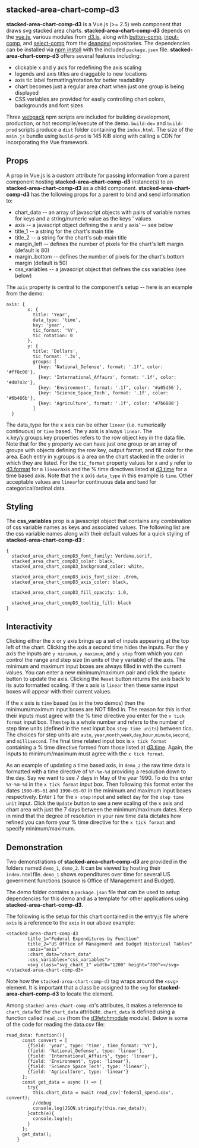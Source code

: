 ## stacked-area-chart-comp-d3

**stacked-area-chart-comp-d3** is a Vue.js (>= 2.5) web component that draws svg stacked area charts.  **stacked-area-chart-comp-d3** depends on the [vue.js](https://vuejs.org/ "Vue.js"), various modules from  [d3.js]( https://d3js.org/ ), along with [button-comp](https://github.com/deandevl/ButtonComp),  [input-comp](https://github.com/deandevl/InputComp), and [select-comp](https://github.com/deandevl/SelectComp.git#develop) from the [deandevl](https://github.com/deandevl) repositories.  The dependencies can be installed via [npm install](https://docs.npmjs.com/cli/install.html "npm install") with the included `package.json` file. **stacked-area-chart-comp-d3** offers several features including:

- clickable x and y axis for redefining the axis scaling 
- legends and axis titles are draggable to new locations
- axis tic label formatting/rotation for better readability
- chart becomes just a regular area chart when just one group is being displayed
- CSS variables are provided for easily controlling chart colors, backgrounds and font sizes

Three [webpack](https://webpack.js.org/concepts/) npm scripts are included for building  development, production, or hot recompile/execute of the demo.   `build-dev` and `build-prod` scripts produce  a `dist` folder containing the `index.html`.  The size of the `main.js` bundle using `build-prod` is 145 KiB along with calling a CDN for incorporating the Vue framework.

## Props

A prop in Vue.js is a custom attribute for passing information from a parent component hosting **stacked-area-chart-comp-d3** instance(s) to an **stacked-area-chart-comp-d3** as a child component.  **stacked-area-chart-comp-d3** has the following props for a parent to bind and send information to:

- chart_data -- an array of javascript objects with pairs of variable names for keys and a string/numeric value as the keys ' values
- axis -- a javascript object defining the x and y axis' -- see below
- title_1 -- a string for the chart's main title
- title_2 -- a string for the chart's sub-main title
- margin_left -- defines the number of pixels for the chart's left margin (default is 80)
- margin_bottom -- defines the number of pixels for the chart's bottom margin (default is 50)
- css_variables -- a javascript object that defines the css variables (see below)

The `axis` property is central to the component's setup -- here is an example from the demo:

```
axis: {
        x: {
          title: 'Year',
          data_type: 'time',
          key: 'year',
          tic_format: '%Y',
          tic_rotation: 0
        },
        y: {
          title: 'Dollars',
          tic_format: '.3s',
          groups: [
            {key: 'National_Defense', format: '.1f', color: '#ff8c00'},
            {key: 'International_Affairs', format: '.1f', color: '#d0743c'},
            {key: 'Environment', format: '.1f', color: '#a05d56'},
            {key: 'Science_Space_Tech', format: '.1f', color: '#6b486b'},
            {key: 'Agriculture', format: '.1f', color: '#7b6888'}
          ]
  }
```

The data_type for the x axis can be either `linear` (i.e. numerically continuous) or `time` based.  The y axis is always `linear`.  The x.key/y.groups.key properties refers to the row object key in the data file.  Note that for the `y` property we can have just one group or an array of groups with objects defining the row key, output format, and fill color for the area.  Each entry in y.groups is a area on the chart stacked in the order in which they are listed. For the `tic_format` property values for x and y refer to [d3.format](https://github.com/d3/d3-format/blob/master/README.md#format) for a `linear`axis and the % time directives listed at [d3.time](https://github.com/d3/d3-time) for a time based axis.  Note that the x axis `data_type` in this example is `time`.  Other acceptable values are `linear`for continuous data and `band` for categorical/ordinal data.

## Styling

The **css_variables** prop is a javascript object that contains any combination of css variable names as keys and associated values.  The following list are the css variable names along with their default values for a quick styling of **stacked-area-chart-comp-d3** :

```
{  
  stacked_area_chart_compD3_font_family: Verdana,serif,
  stacked_area_chart_compD3_color: black,
  stacked_area_chart_compD3_background_color: white,

  stacked_area_chart_compD3_axis_font_size: .8rem,
  stacked_area_chart_compD3_axis_color: black,

  stacked_area_chart_compD3_fill_opacity: 1.0,

  stacked_area_chart_compD3_tooltip_fill: black
}
```



## Interactivity

Clicking either the x or y axis brings up a set of inputs appearing at the top left of the chart.  Clicking the axis a second time hides the inputs.  For the y axis the inputs are `y minimum`, `y maximum`, and `y step` from which you can control the range and step size (in units of the y variable) of the axis.  The minimum and maximum input boxes are always filled in with the current values.  You can enter a new minimum/maximum pair and click the `Update` button to update the axis.  Clicking the `Reset` button returns the axis back to its auto formatted scaling.  If the x axis is `linear` then these same input boxes will appear with their current values.  

If the x axis is `time` based (as in the two demos) then the minimum/maximum input boxes are NOT filled in.  The reason  for this is that their inputs must agree with the % time directive  you enter for the `x tick format` input box. The`step` is a whole number and  refers to the number of step time units (defined in the next input box `step time units`) between tics.  The choices for step units are `auto`, `year`,`month`,`week`,`day`,`hour`,`minute`,`second`, and `millisecond`. The final time related input box is `x tick format` containing a % time directive formed from those listed at [d3.time](https://github.com/d3/d3-time).  Again, the inputs to minimum/maximum must agree with the `x tick format`.

As an example of updating a time based axis,  in `demo_2` the raw time data is formatted with a time directive of `%Y-%m-%d`  providing a resolution down to the day.  Say we want to see 7 days in May of the year 1990.  To do this enter `%Y-%m-%d` in the `x tick format` input box.  Then following this format enter the dates `1990-05-01` and `1990-05-07` in the minimum and maximum input boxes respectively.  Enter `1` for the `x step` input and select `day` for the `step time unit` input.  Click the `Update` button to see a new scaling of the x axis and chart area with just the 7 days between the minimum/maximum dates.  Keep in mind that the degree of resolution in your raw time data dictates how refined you can form your % time directive for the `x tick format` and specify minimum/maximum.

## Demonstration

Two demonstrations of **stacked-area-chart-comp-d3**  are provided in the folders named `demo_1`, `demo_2`.  It can be viewed by hosting their `index.html`file. `demo_1` shows expenditures over time for several US government functions (source is Office of Management and Budget).  

The demo folder contains a `package.json` file that can be used to setup dependencies for this demo and as a template for other applications using **stacked-area-chart-comp-d3**.

The following is the setup for this chart contained in the entry.js file where `axis` is a reference to the `axis` in our above example:

```
<stacked-area-chart-comp-d3
        title_1="Federal Expenditures by Function"
        title_2="US Office of Management and Budget Historical Tables"
        :axis="axis"
        :chart_data="chart_data"
        :css_variables="css_variables">
        <svg class="svg_chart_1" width="1200" height="700"></svg>
</stacked-area-chart-comp-d3>
```

Note how the `stacked-area-chart-comp-d3` tag wraps around the `<svg>` element.   It is important that a class be assigned to the `svg` for **stacked-area-chart-comp-d3** to locate the element.

Among `stacked-area-chart-comp-d3`'s attributes, it makes a reference to `chart_data` for the `chart_data` attribute.  `chart_data` is defined using a function called `read_csv` (from the [d3fetchmodule](https://github.com/deandevl/d3FetchModule.git)  module).  Below is some of the code for reading the data.csv file:

```
read_data: function(){
      const convert = [
        {field: 'year', type: 'time', time_format: '%Y'},
        {field: 'National_Defense', type: 'linear'},
        {field: 'International_Affairs', type: 'linear'},
        {field: 'Environment', type: 'linear'},
        {field: 'Science_Space_Tech', type: 'linear'},
        {field: 'Agriculture', type: 'linear'}
      ];
      const get_data = async () => {
        try{
          this.chart_data = await read_csv('federal_spend.csv', convert);
          //debug
          console.log(JSON.stringify(this.raw_data));
        }catch(e){
          console.log(e);
        }
      };
      get_data();
    }
```

